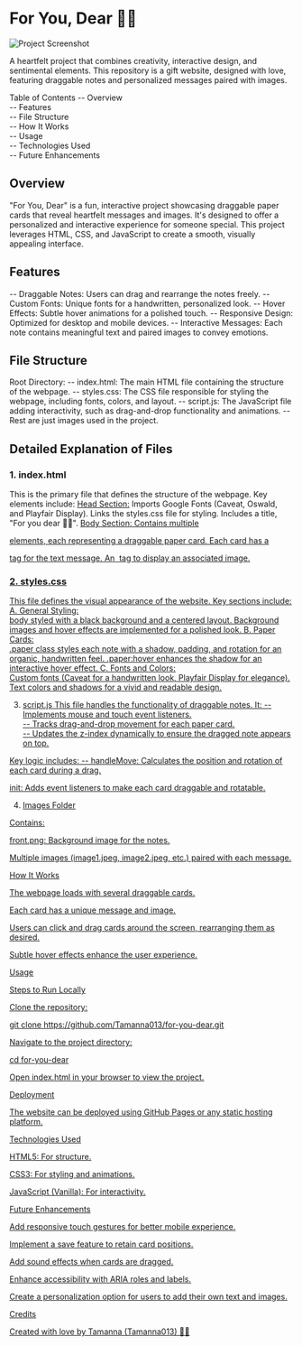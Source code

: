 # For You, Dear 🌸🌻
![Project Screenshot](screenshot.png)

A heartfelt project that combines creativity, interactive design, and sentimental elements. This repository is a gift website, designed with love, featuring draggable notes and personalized messages paired with images.

Table of Contents
-- Overview<br>
-- Features<br>
-- File Structure<br>
-- How It Works<br>
-- Usage<br>
-- Technologies Used<br>
-- Future Enhancements<br>

## Overview

"For You, Dear" is a fun, interactive project showcasing draggable paper cards that reveal heartfelt messages and images. It's designed to offer a personalized and interactive experience for someone special. This project leverages HTML, CSS, and JavaScript to create a smooth, visually appealing interface.

## Features
-- Draggable Notes: Users can drag and rearrange the notes freely.
-- Custom Fonts: Unique fonts for a handwritten, personalized look.
-- Hover Effects: Subtle hover animations for a polished touch.
-- Responsive Design: Optimized for desktop and mobile devices.
-- Interactive Messages: Each note contains meaningful text and paired images to convey emotions.

## File Structure
Root Directory:
-- index.html: The main HTML file containing the structure of the webpage.
-- styles.css: The CSS file responsible for styling the webpage, including fonts, colors, and layout.
-- script.js: The JavaScript file adding interactivity, such as drag-and-drop functionality and animations.
-- Rest are just images used in the project.

## Detailed Explanation of Files

### 1. index.html
This is the primary file that defines the structure of the webpage. Key elements include:
<u>Head Section:</u>
Imports Google Fonts (Caveat, Oswald, and Playfair Display). Links the styles.css file for styling. Includes a title, "For you dear 🌸🌻".
<u>Body Section:<u>
Contains multiple <div class="paper image"> elements, each representing a draggable paper card. Each card has a <p> tag for the text message. An <img> tag to display an associated image.

### 2. styles.css
This file defines the visual appearance of the website. Key sections include:
A. General Styling:<br>
body styled with a black background and a centered layout. Background images and hover effects are implemented for a polished look.
B. Paper Cards:<br>
.paper class styles each note with a shadow, padding, and rotation for an organic, handwritten feel. .paper:hover enhances the shadow for an interactive hover effect.
C. Fonts and Colors:<br>
Custom fonts (Caveat for a handwritten look, Playfair Display for elegance). Text colors and shadows for a vivid and readable design.

3. script.js
This file handles the functionality of draggable notes. It:
-- Implements mouse and touch event listeners.<br>
-- Tracks drag-and-drop movement for each paper card.<br>
-- Updates the z-index dynamically to ensure the dragged note appears on top.

Key logic includes:
-- handleMove: Calculates the position and rotation of each card during a drag.

init: Adds event listeners to make each card draggable and rotatable.

4. Images Folder

Contains:

front.png: Background image for the notes.

Multiple images (image1.jpeg, image2.jpeg, etc.) paired with each message.

How It Works

The webpage loads with several draggable cards.

Each card has a unique message and image.

Users can click and drag cards around the screen, rearranging them as desired.

Subtle hover effects enhance the user experience.

Usage

Steps to Run Locally

Clone the repository:

git clone https://github.com/Tamanna013/for-you-dear.git

Navigate to the project directory:

cd for-you-dear

Open index.html in your browser to view the project.

Deployment

The website can be deployed using GitHub Pages or any static hosting platform.

Technologies Used

HTML5: For structure.

CSS3: For styling and animations.

JavaScript (Vanilla): For interactivity.

Future Enhancements

Add responsive touch gestures for better mobile experience.

Implement a save feature to retain card positions.

Add sound effects when cards are dragged.

Enhance accessibility with ARIA roles and labels.

Create a personalization option for users to add their own text and images.

Credits

Created with love by Tamanna (Tamanna013) 🌸💜

